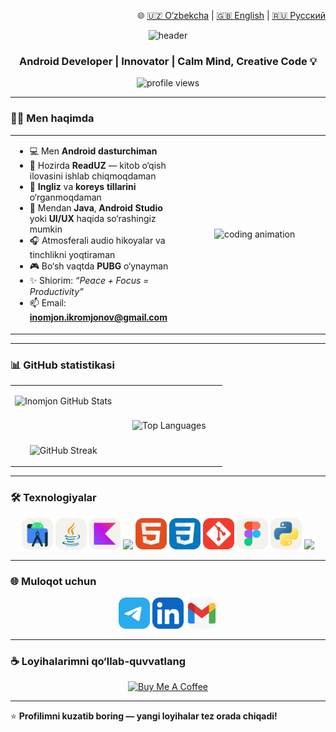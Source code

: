 <!-- 🌐 Language Switch -->
<p align="right">
  🌐 <a href="README.md">🇺🇿 O‘zbekcha</a> |
  <a href="README.en.md">🇬🇧 English</a> |
  <a href="README.ru.md">🇷🇺 Русский</a>
</p>

<!-- 🌊 Header with wave design -->
<p align="center">
  <img src="https://capsule-render.vercel.app/api?type=waving&height=260&text=Salom!%20👋%20Men%20Inomjon&fontAlignY=40&color=0:00416A,100:00B4DB&fontColor=ffffff&fontSize=50" alt="header"/>
</p>

<h3 align="center">Android Developer | Innovator | Calm Mind, Creative Code 💡</h3>

<p align="center">
  <img src="https://komarev.com/ghpvc/?username=InomjonIkromjonov&label=Profile%20views&color=00B4DB&style=flat-square" alt="profile views"/>
</p>

---

### 👨‍💻 Men haqimda

<table align="center">
<tr border="none">
<td width="55%" align="left">

- 💻 Men **Android dasturchiman**  
- 🚀 Hozirda **ReadUZ** — kitob o‘qish ilovasini ishlab chiqmoqdaman  
- 🌱 **Ingliz** va **koreys tillarini** o‘rganmoqdaman  
- 💬 Mendan **Java**, **Android Studio** yoki **UI/UX** haqida so‘rashingiz mumkin  
- 🎧 Atmosferali audio hikoyalar va tinchlikni yoqtiraman  
- 🎮 Bo‘sh vaqtda **PUBG** o‘ynayman  
- ✨ Shiorim: *“Peace + Focus = Productivity”*  
- 📫 Email: **inomjon.ikromjonov@gmail.com**

</td>

<td width="45%" align="center">
  <img src="https://repository-images.githubusercontent.com/588181932/e36ec678-7984-4cdd-8e4c-a3932772ff8e" width="400" alt="coding animation">
</td>
</tr>
</table>

---

### 📊 GitHub statistikasi

<p align="center">
<table align="center" width="100%">
<tr border="none">
<td width="50%" align="center">

  <!-- 🌟 Main Stats -->
  <img 
    src="![Anurag's GitHub stats](https://github-readme-stats.vercel.app/api?username=anuraghazra&commits_year=2020)"
    alt="Inomjon GitHub Stats" 
    width="100%"
  />

  <br><br>

  <!-- 🔥 Streak Stats -->
  <img 
    src="https://streak-stats.demolab.com?user=InomjonIkromjonov&theme=tokyonight&hide_border=false"
    alt="GitHub Streak"
    width="100%"
  />

</td>

<td width="50%" align="center">

  <!-- 🗂️ Top Languages -->
  <img 
    src="https://github-readme-stats.vercel.app/api/top-langs/?username=InomjonIkromjonov&theme=tokyonight&layout=compact&langs_count=8"
    alt="Top Languages"
    width="100%"
  />

</td>
</tr>
</table>
</p>

---

### 🛠️ Texnologiyalar

<p align="center">
<a href="#"><img src="https://github.com/tandpfun/skill-icons/blob/main/icons/AndroidStudio-Light.svg" width="50"/></a>
<a href="#"><img src="https://github.com/tandpfun/skill-icons/blob/main/icons/Java-Light.svg" width="50"/></a>
<a href="#"><img src="https://github.com/tandpfun/skill-icons/blob/main/icons/Kotlin-Light.svg" width="50"/></a>
<a href="#"><img src="https://github.com/tandpfun/skill-icons/blob/main/icons/XML-Light.svg" width="50"/></a>
<a href="#"><img src="https://github.com/tandpfun/skill-icons/blob/main/icons/HTML.svg" width="50"/></a>
<a href="#"><img src="https://github.com/tandpfun/skill-icons/blob/main/icons/CSS.svg" width="50"/></a>
<a href="#"><img src="https://github.com/tandpfun/skill-icons/blob/main/icons/Git.svg" width="50"/></a>
<a href="#"><img src="https://github.com/tandpfun/skill-icons/blob/main/icons/Figma-Light.svg" width="50"/></a>
<a href="#"><img src="https://github.com/tandpfun/skill-icons/blob/main/icons/Python-Light.svg" width="50"/></a>
<a href="#"><img src="https://github.com/tandpfun/skill-icons/blob/main/icons/SQLite-Light.svg" width="50"/></a>
</p>

---

### 🌐 Muloqot uchun

<p align="center">
<a href="https://t.me/InomjonIkromjonov" target="blank"><img src="https://github.com/tandpfun/skill-icons/blob/main/icons/Telegram.svg" height="50" width="50" /></a>
<a href="https://linkedin.com/in/inomjon-ikromjonov" target="blank"><img src="https://github.com/tandpfun/skill-icons/blob/main/icons/LinkedIn.svg" height="50" width="50" /></a>
<a href="mailto:inomjon.ikromjonov@gmail.com" target="blank"><img src="https://github.com/tandpfun/skill-icons/blob/main/icons/Gmail-Light.svg" height="50" width="50" /></a>
</p>

---

### ☕ Loyihalarimni qo‘llab-quvvatlang

<p align="center">
  <a href="https://www.buymeacoffee.com/inomjon" target="_blank">
    <img src="https://cdn.buymeacoffee.com/buttons/v2/default-yellow.png" height="50" width="210" alt="Buy Me A Coffee">
  </a>
</p>

---

⭐ **Profilimni kuzatib boring — yangi loyihalar tez orada chiqadi!**

